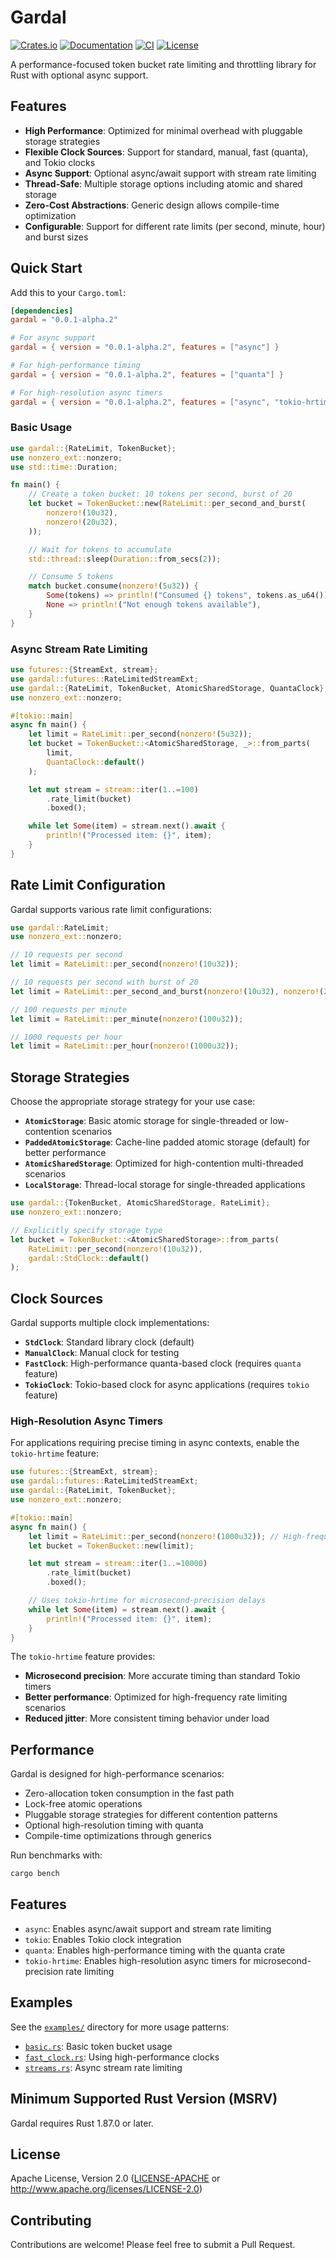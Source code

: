 # Gardal

[![Crates.io](https://img.shields.io/crates/v/gardal.svg)](https://crates.io/crates/gardal)
[![Documentation](https://docs.rs/gardal/badge.svg)](https://docs.rs/gardal)
[![CI](https://github.com/AhmedSoliman/gardal/workflows/CI/badge.svg)](https://github.com/AhmedSoliman/gardal/actions)
[![License](https://img.shields.io/badge/license-Apache%202.0%20OR%20MIT-blue.svg)](LICENSE)

A performance-focused token bucket rate limiting and throttling library for Rust with optional async support.

## Features

- **High Performance**: Optimized for minimal overhead with pluggable storage strategies
- **Flexible Clock Sources**: Support for standard, manual, fast (quanta), and Tokio clocks
- **Async Support**: Optional async/await support with stream rate limiting
- **Thread-Safe**: Multiple storage options including atomic and shared storage
- **Zero-Cost Abstractions**: Generic design allows compile-time optimization
- **Configurable**: Support for different rate limits (per second, minute, hour) and burst sizes

## Quick Start

Add this to your `Cargo.toml`:

```toml
[dependencies]
gardal = "0.0.1-alpha.2"

# For async support
gardal = { version = "0.0.1-alpha.2", features = ["async"] }

# For high-performance timing
gardal = { version = "0.0.1-alpha.2", features = ["quanta"] }

# For high-resolution async timers
gardal = { version = "0.0.1-alpha.2", features = ["async", "tokio-hrtime"] }
```

### Basic Usage

```rust
use gardal::{RateLimit, TokenBucket};
use nonzero_ext::nonzero;
use std::time::Duration;

fn main() {
    // Create a token bucket: 10 tokens per second, burst of 20
    let bucket = TokenBucket::new(RateLimit::per_second_and_burst(
        nonzero!(10u32),
        nonzero!(20u32),
    ));

    // Wait for tokens to accumulate
    std::thread::sleep(Duration::from_secs(2));

    // Consume 5 tokens
    match bucket.consume(nonzero!(5u32)) {
        Some(tokens) => println!("Consumed {} tokens", tokens.as_u64()),
        None => println!("Not enough tokens available"),
    }
}
```

### Async Stream Rate Limiting

```rust
use futures::{StreamExt, stream};
use gardal::futures::RateLimitedStreamExt;
use gardal::{RateLimit, TokenBucket, AtomicSharedStorage, QuantaClock};
use nonzero_ext::nonzero;

#[tokio::main]
async fn main() {
    let limit = RateLimit::per_second(nonzero!(5u32));
    let bucket = TokenBucket::<AtomicSharedStorage, _>::from_parts(
        limit, 
        QuantaClock::default()
    );

    let mut stream = stream::iter(1..=100)
        .rate_limit(bucket)
        .boxed();

    while let Some(item) = stream.next().await {
        println!("Processed item: {}", item);
    }
}
```

## Rate Limit Configuration

Gardal supports various rate limit configurations:

```rust
use gardal::RateLimit;
use nonzero_ext::nonzero;

// 10 requests per second
let limit = RateLimit::per_second(nonzero!(10u32));

// 10 requests per second with burst of 20
let limit = RateLimit::per_second_and_burst(nonzero!(10u32), nonzero!(20u32));

// 100 requests per minute
let limit = RateLimit::per_minute(nonzero!(100u32));

// 1000 requests per hour
let limit = RateLimit::per_hour(nonzero!(1000u32));
```

## Storage Strategies

Choose the appropriate storage strategy for your use case:

- **`AtomicStorage`**: Basic atomic storage for single-threaded or low-contention scenarios
- **`PaddedAtomicStorage`**: Cache-line padded atomic storage (default) for better performance
- **`AtomicSharedStorage`**: Optimized for high-contention multi-threaded scenarios
- **`LocalStorage`**: Thread-local storage for single-threaded applications

```rust
use gardal::{TokenBucket, AtomicSharedStorage, RateLimit};
use nonzero_ext::nonzero;

// Explicitly specify storage type
let bucket = TokenBucket::<AtomicSharedStorage>::from_parts(
    RateLimit::per_second(nonzero!(10u32)),
    gardal::StdClock::default()
);
```

## Clock Sources

Gardal supports multiple clock implementations:

- **`StdClock`**: Standard library clock (default)
- **`ManualClock`**: Manual clock for testing
- **`FastClock`**: High-performance quanta-based clock (requires `quanta` feature)
- **`TokioClock`**: Tokio-based clock for async applications (requires `tokio` feature)

### High-Resolution Async Timers

For applications requiring precise timing in async contexts, enable the `tokio-hrtime` feature:

```rust
use futures::{StreamExt, stream};
use gardal::futures::RateLimitedStreamExt;
use gardal::{RateLimit, TokenBucket};
use nonzero_ext::nonzero;

#[tokio::main]
async fn main() {
    let limit = RateLimit::per_second(nonzero!(1000u32)); // High-frequency rate limiting
    let bucket = TokenBucket::new(limit);

    let mut stream = stream::iter(1..=10000)
        .rate_limit(bucket)
        .boxed();

    // Uses tokio-hrtime for microsecond-precision delays
    while let Some(item) = stream.next().await {
        println!("Processed item: {}", item);
    }
}
```

The `tokio-hrtime` feature provides:
- **Microsecond precision**: More accurate timing than standard Tokio timers
- **Better performance**: Optimized for high-frequency rate limiting scenarios
- **Reduced jitter**: More consistent timing behavior under load

## Performance

Gardal is designed for high-performance scenarios:

- Zero-allocation token consumption in the fast path
- Lock-free atomic operations
- Pluggable storage strategies for different contention patterns
- Optional high-resolution timing with quanta
- Compile-time optimizations through generics

Run benchmarks with:

```bash
cargo bench
```

## Features

- `async`: Enables async/await support and stream rate limiting
- `tokio`: Enables Tokio clock integration
- `quanta`: Enables high-performance timing with the quanta crate
- `tokio-hrtime`: Enables high-resolution async timers for microsecond-precision rate limiting

## Examples

See the [`examples/`](examples/) directory for more usage patterns:

- [`basic.rs`](examples/basic.rs): Basic token bucket usage
- [`fast_clock.rs`](examples/fast_clock.rs): Using high-performance clocks
- [`streams.rs`](examples/streams.rs): Async stream rate limiting

## Minimum Supported Rust Version (MSRV)

Gardal requires Rust 1.87.0 or later.

## License

Apache License, Version 2.0 ([LICENSE-APACHE](LICENSE) or http://www.apache.org/licenses/LICENSE-2.0)

## Contributing

Contributions are welcome! Please feel free to submit a Pull Request.
